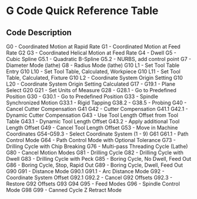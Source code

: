 # G Code Quick Reference Table

Code 	Description
-------------------------------------------------------
G0 - Coordinated Motion at Rapid Rate
G1 - Coordinated Motion at Feed Rate
G2 G3 - Coordinated Helical Motion at Feed Rate
G4 - Dwell
G5 - Cubic Spline
G5.1 - Quadratic B-Spline
G5.2 - NURBS, add control point
G7 - Diameter Mode (lathe)
G8 - Radius Mode (lathe)
G10 L1 - Set Tool Table Entry
G10 L10 - Set Tool Table, Calculated, Workpiece
G10 L11 - Set Tool Table, Calculated, Fixture
G10 L2 - Coordinate System Origin Setting
G10 L20 - Coordinate System Origin Setting Calculated
G17 - G19.1 - Plane Select
G20 G21 - Set Units of Measure
G28 - G28.1 - Go to Predefined Position
G30 - G30.1 - Go to Predefined Position
G33 - Spindle Synchronized Motion
G33.1 - Rigid Tapping
G38.2 - G38.5 - Probing
G40 - Cancel Cutter Compensation
G41 G42 - Cutter Compensation
G41.1 G42.1 - Dynamic Cutter Compensation
G43 - Use Tool Length Offset from Tool Table
G43.1 - Dynamic Tool Length Offset
G43.2 - Apply additional Tool Length Offset
G49 - Cancel Tool Length Offset
G53 - Move in Machine Coordinates
G54-G59.3 - Select Coordinate System (1 - 9)
G61 G61.1 - Path Control Mode
G64 - Path Control Mode with Optional Tolerance
G73 - Drilling Cycle with Chip Breaking
G76 - Multi-pass Threading Cycle (Lathe)
G80 - Cancel Motion Modes
G81 - Drilling Cycle
G82 - Drilling Cycle with Dwell
G83 - Drilling Cycle with Peck
G85 - Boring Cycle, No Dwell, Feed Out
G86 - Boring Cycle, Stop, Rapid Out
G89 - Boring Cycle, Dwell, Feed Out
G90 G91 - Distance Mode
G90.1 G91.1 - Arc Distance Mode
G92 - Coordinate System Offset
G92.1 G92.2 - Cancel G92 Offsets
G92.3 - Restore G92 Offsets
G93 G94 G95 - Feed Modes
G96 - Spindle Control Mode
G98 G99 - Canned Cycle Z Retract Mode
